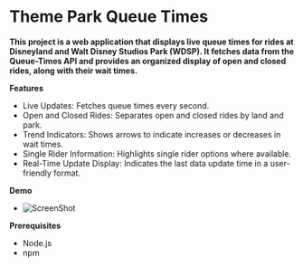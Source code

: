 <h1>Theme Park Queue Times</h1>

**This project is a web application that displays live queue times for rides at Disneyland and Walt Disney Studios Park (WDSP). It fetches data from the Queue-Times API and provides an organized display of open and closed rides, along with their wait times.**

**Features**
- Live Updates: Fetches queue times every second.
- Open and Closed Rides: Separates open and closed rides by land and park.
- Trend Indicators: Shows arrows to indicate increases or decreases in wait times.
- Single Rider Information: Highlights single rider options where available.
- Real-Time Update Display: Indicates the last data update time in a user-friendly format.

**Demo**
- ![ScreenShot](https://raw.github.com/01iwier/Theme-Park-Queue-Times/blob/main/Queue_Times_Screenshot.png)

**Prerequisites**
- Node.js
- npm

